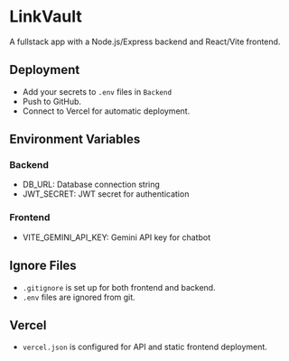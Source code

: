 # LinkVault

A fullstack app with a Node.js/Express backend and React/Vite frontend.

## Deployment

- Add your secrets to `.env` files in `Backend`
- Push to GitHub.
- Connect to Vercel for automatic deployment.

## Environment Variables

### Backend
- DB_URL: Database connection string
- JWT_SECRET: JWT secret for authentication

### Frontend
- VITE_GEMINI_API_KEY: Gemini API key for chatbot

## Ignore Files

- `.gitignore` is set up for both frontend and backend.
- `.env` files are ignored from git.

## Vercel

- `vercel.json` is configured for API and static frontend deployment.
